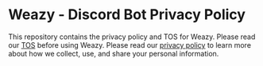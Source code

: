 # Weazy - Discord Bot Privacy Policy

This repository contains the privacy policy and TOS for Weazy.
Please read our [TOS](TOS.md) before using Weazy.
Please read our [privacy policy](privacy-policy.md) to learn more about how we collect, use, and share your personal information.
